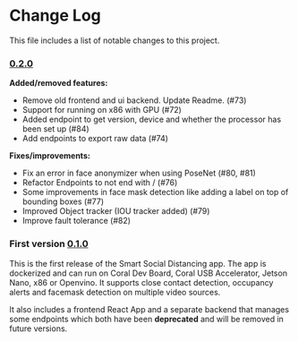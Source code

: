 # Change Log

This file includes a list of notable changes to this project.

### [0.2.0](https://github.com/neuralet/smart-social-distancing/releases/tag/0.2.0)

**Added/removed features:**

* Remove old frontend and ui backend. Update Readme. (#73)
* Support for running on x86 with GPU (#72)
* Added endpoint to get version, device and whether the processor has been set up (#84)
* Add endpoints to export raw data (#74)

**Fixes/improvements:**

* Fix an error in face anonymizer when using PoseNet (#80, #81)
* Refactor Endpoints to not end with / (#76)
* Some improvements in face mask detection like adding a label on top of bounding boxes (#77)
* Improved Object tracker (IOU tracker added) (#79)
* Improve fault tolerance (#82)


### First version [0.1.0](https://github.com/neuralet/smart-social-distancing/releases/tag/0.1.0)

This is the first release of the Smart Social Distancing app.
The app is dockerized and can run on Coral Dev Board, Coral USB Accelerator, Jetson Nano, x86 or Openvino.
It supports close contact detection, occupancy alerts and facemask detection on multiple video sources.

It also includes a frontend React App and a separate backend that manages some endpoints which both have been **deprecated** and will be removed in future versions.
